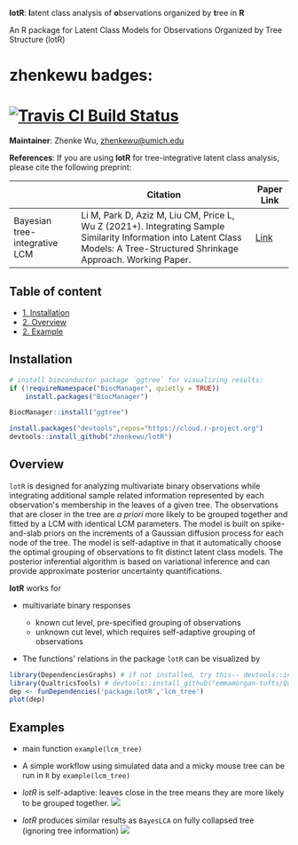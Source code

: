 **lotR**: **l**atent class analysis of **o**bservations organized by **t**ree in **R**

An R package for Latent Class Models for Observations Organized by Tree Structure (lotR)

# zhenkewu badges:
# [![Travis CI Build Status](https://travis-ci.org/zhenkewu/lotR.svg?branch=master)](https://travis-ci.org/zhenkewu/lotR)

**Maintainer**: Zhenke Wu, zhenkewu@umich.edu


**References**: If you are using **lotR** for tree-integrative latent class analysis, 
please cite the following preprint:

|       | Citation     | Paper Link
| -------------  | -------------  | -------------  |
| Bayesian tree-integrative LCM    | Li M, Park D, Aziz M, Liu CM, Price L, Wu Z (2021+). Integrating Sample Similarity Information into Latent Class Models: A Tree-Structured Shrinkage Approach. Working Paper.   |[Link](https://zhenkewu.com/papers/tree_lcm)| 


## Table of content
- [1. Installation](#id-section1)
- [2. Overview](#id-section2)
- [2. Example](#id-section3)

<div id='id-section1'/>

Installation
--------------
```r
# install bioconductor package `ggtree` for visualizing results:
if (!requireNamespace("BiocManager", quietly = TRUE))
    install.packages("BiocManager")

BiocManager::install("ggtree")

install.packages("devtools",repos="https://cloud.r-project.org")
devtools::install_github("zhenkewu/lotR")
```




<div id='id-section2'/>

Overview
----------
`lotR` is designed for analyzing multivariate binary observations while integrating 
additional sample related information represented by each observation's membership
in the leaves of a given tree. The observations that are closer in the tree are 
_a priori_ more likely to be grouped together and fitted by a LCM with identical 
LCM parameters. The model is built on spike-and-slab priors on the increments of 
a Gaussian diffusion process for each node of the tree. The model is self-adaptive 
in that it automatically choose the optimal grouping of observations to fit 
distinct latent class models. The posterior inferential algorithm is based on 
variational inference and can provide approximate posterior uncertainty quantifications.


**lotR** works for 

* multivariate binary responses
	-  known cut level, pre-specified grouping of observations
    -  unknown cut level, which requires self-adaptive grouping of observations




* The functions' relations in the package `lotR` can be visualized by

```r
library(DependenciesGraphs) # if not installed, try this-- devtools::install_github("datastorm-open/DependenciesGraphs")
library(QualtricsTools) # devtools::install_github("emmamorgan-tufts/QualtricsTools")
dep <- funDependencies('package:lotR','lcm_tree')
plot(dep)
```


<div id='id-section3'/>

Examples 
---------

* main function `example(lcm_tree)`

* A simple workflow using simulated data and a micky mouse tree can be run in `R`
   by `example(lcm_tree)`

* _lotR_ is self-adaptive: leaves close in the tree means they are more likely to be grouped together.
![](inst/example_figure/lotR_self_adaptive.png)

* _lotR_ produces similar results as `BayesLCA` on fully collapsed tree (ignoring tree information)
![](inst/example_figure/comparison_with_std_frozen.png)




